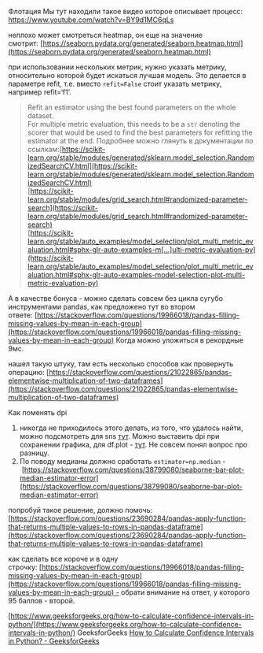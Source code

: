 
Флотация 
Мы тут находили такое видео которое описывает процесс: https://www.youtube.com/watch?v=BY9d1MC6qLs


неплохо может смотреться heatmap, он еще на значение смотрит: [https://seaborn.pydata.org/generated/seaborn.heatmap.html](https://seaborn.pydata.org/generated/seaborn.heatmap.html)


при использовании нескольких метрик, нужно указать метрику, относительно которой будет искаться лучшая модель. Это делается в параметре refit, т.е. вместо `refit=False` стоит указать метрику, например refit=‘f1’.
> Refit an estimator using the best found parameters on the whole dataset.  
> For multiple metric evaluation, this needs to be a `str` denoting the scorer that would be used to find the best parameters for refitting the estimator at the end.
Подробнее можно глянуть в документации по ссылкам:[https://scikit-learn.org/stable/modules/generated/sklearn.model_selection.RandomizedSearchCV.html](https://scikit-learn.org/stable/modules/generated/sklearn.model_selection.RandomizedSearchCV.html)  
[https://scikit-learn.org/stable/modules/grid_search.html#randomized-parameter-search](https://scikit-learn.org/stable/modules/grid_search.html#randomized-parameter-search)  
[https://scikit-learn.org/stable/auto_examples/model_selection/plot_multi_metric_evaluation.html#sphx-glr-auto-examples-m[…]ulti-metric-evaluation-py](https://scikit-learn.org/stable/auto_examples/model_selection/plot_multi_metric_evaluation.html#sphx-glr-auto-examples-model-selection-plot-multi-metric-evaluation-py)


А в качестве бонуса - можно сделать совсем без цикла сугубо инструментами pandas, как предложено тут во втором ответе: [https://stackoverflow.com/questions/19966018/pandas-filling-missing-values-by-mean-in-each-group](https://stackoverflow.com/questions/19966018/pandas-filling-missing-values-by-mean-in-each-group) Когда можно уложиться в рекордные 9мс.

нашел такую штуку, там есть несколько способов как провернуть операцию: [https://stackoverflow.com/questions/21022865/pandas-elementwise-multiplication-of-two-dataframes](https://stackoverflow.com/questions/21022865/pandas-elementwise-multiplication-of-two-dataframes)

Как поменять dpi
1.  никогда не приходилось этого делать, из того, что удалось найти, можно подсмотреть для sns [тут](https://stackoverflow.com/questions/62537825/how-to-save-a-figure-with-high-dpi-resolution-using-seaborn). Можно выставить dpi при сохранении графика, для df.plot - [тут](https://stackoverflow.com/questions/48227792/how-to-change-dpi-of-my-pandas-dataframe-plot). Не совсем понял вопрос про разницу.
2.  По поводу медианы должно сработать `estimator=np.median` - [https://stackoverflow.com/questions/38799080/seaborne-bar-plot-median-estimator-error](https://stackoverflow.com/questions/38799080/seaborne-bar-plot-median-estimator-error)


попробуй такое решение, должно помочь:[https://stackoverflow.com/questions/23690284/pandas-apply-function-that-returns-multiple-values-to-rows-in-pandas-dataframe](https://stackoverflow.com/questions/23690284/pandas-apply-function-that-returns-multiple-values-to-rows-in-pandas-dataframe)

как сделать все короче и в одну строчку: [https://stackoverflow.com/questions/19966018/pandas-filling-missing-values-by-mean-in-each-group](https://stackoverflow.com/questions/19966018/pandas-filling-missing-values-by-mean-in-each-group) - обрати внимание на ответ, у которого 95 баллов - второй.


[https://www.geeksforgeeks.org/how-to-calculate-confidence-intervals-in-python/](https://www.geeksforgeeks.org/how-to-calculate-confidence-intervals-in-python/)
GeeksforGeeks
[How to Calculate Confidence Intervals in Python? - GeeksforGeeks](https://www.geeksforgeeks.org/how-to-calculate-confidence-intervals-in-python/)